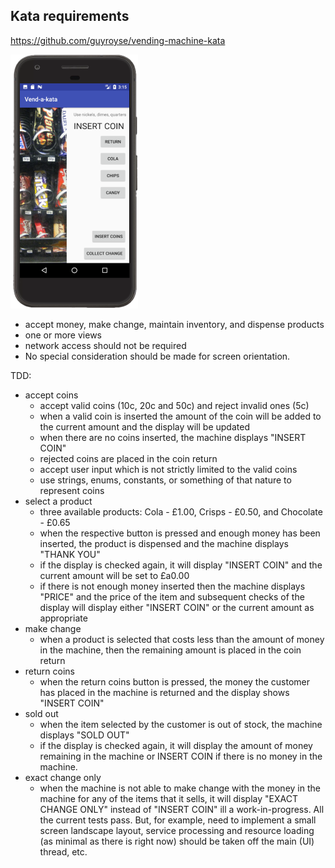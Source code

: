 ## Kata requirements

https://github.com/guyroyse/vending-machine-kata

![](2022-04-23-14-32-24.png)

* accept money, make change, maintain inventory, and dispense products
* one or more views
* network access should not be required
* No special consideration should be made for screen orientation.

TDD:
* accept coins
  * accept valid coins (10c, 20c and 50c) and reject invalid ones (5c)
  * when a valid coin is inserted the amount of the coin will be added to the current amount and the display will be updated
  * when there are no coins inserted, the machine displays "INSERT COIN"
  * rejected coins are placed in the coin return
  * accept user input which is not strictly limited to the valid coins
  * use strings, enums, constants, or something of that nature to represent coins
* select a product
  * three available products: Cola - £1.00, Crisps - £0.50, and Chocolate - £0.65
  * when the respective button is pressed and enough money has been inserted, the product is dispensed and the machine displays "THANK YOU"
  * if the display is checked again, it will display "INSERT COIN" and the current amount will be set to £a0.00
  * if there is not enough money inserted then the machine displays "PRICE" and the price of the item and subsequent checks of the display will display either "INSERT COIN" or the current amount as appropriate
* make change
  * when a product is selected that costs less than the amount of money in the machine, then the remaining amount is placed in the coin return
* return coins
  * when the return coins button is pressed, the money the customer has placed in the machine is returned and the display shows "INSERT COIN"
* sold out
  * when the item selected by the customer is out of stock, the machine displays "SOLD OUT"
  * if the display is checked again, it will display the amount of money remaining in the machine or INSERT COIN if there is no money in the machine.
* exact change only
  * when the machine is not able to make change with the money in the machine for any of the items that it sells, it will display "EXACT CHANGE ONLY" instead of "INSERT COIN"
ill a work-in-progress. All the current tests pass. But, for example, need to implement a small screen landscape layout, service processing and resource loading (as minimal as there is right now) should be taken off the main (UI) thread, etc.
